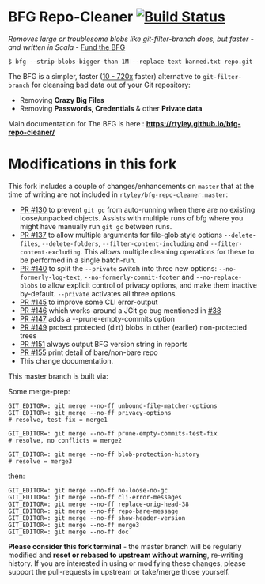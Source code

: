 BFG Repo-Cleaner [![Build Status](https://travis-ci.org/rtyley/bfg-repo-cleaner.svg?branch=master)](https://travis-ci.org/rtyley/bfg-repo-cleaner)
================

_Removes large or troublesome blobs like git-filter-branch does, but faster - and written in Scala_ - [Fund the BFG](https://j.mp/fund-bfg)

```
$ bfg --strip-blobs-bigger-than 1M --replace-text banned.txt repo.git
```

The BFG is a simpler, faster ([10 - 720x](https://docs.google.com/spreadsheet/ccc?key=0AsR1d5Zpes8HdER3VGU1a3dOcmVHMmtzT2dsS2xNenc) faster)
alternative to `git-filter-branch` for cleansing bad data out of your Git repository:

* Removing **Crazy Big Files**
* Removing **Passwords, Credentials** & other **Private data**

Main documentation for The BFG is here : **https://rtyley.github.io/bfg-repo-cleaner/**

# Modifications in this fork

This fork includes a couple of changes/enhancements on `master` that at the time of writing are not included in `rtyley/bfg-repo-cleaner:master`:

* [PR #130](https://github.com/rtyley/bfg-repo-cleaner/pull/130) to prevent `git gc` from auto-running when there are no existing loose/unpacked objects.  Assists with multiple runs of bfg where you might have manually run `git gc` between runs.
* [PR #137](https://github.com/rtyley/bfg-repo-cleaner/pull/137) to allow multiple arguments for file-glob style options ``--delete-files``, ``--delete-folders``, ``--filter-content-including`` and ``--filter-content-excluding``.  This allows multiple cleaning operations for these to be performed in a single batch-run.
* [PR #140](https://github.com/rtyley/bfg-repo-cleaner/pull/140) to split the `--private` switch into three new options: `--no-formerly-log-text`, `--no-formerly-commit-footer` and `--no-replace-blobs` to allow explicit control of privacy options, and make them inactive by-default.  `--private` activates all three options.
* [PR #145](https://github.com/rtyley/bfg-repo-cleaner/pull/145) to improve some CLI error-output
* [PR #146](https://github.com/rtyley/bfg-repo-cleaner/pull/146) which works-around a JGit gc bug mentioned in [#38](https://github.com/rtyley/bfg-repo-cleaner/issues/38)
* [PR #147](https://github.com/rtyley/bfg-repo-cleaner/pull/147) adds a --prune-empty-commits option
* [PR #149](https://github.com/rtyley/bfg-repo-cleaner/pull/149) protect protected (dirt) blobs in other (earlier) non-protected trees
* [PR #151](https://github.com/rtyley/bfg-repo-cleaner/pull/151) always output BFG version string in reports
* [PR #155](https://github.com/rtyley/bfg-repo-cleaner/pull/155) print detail of bare/non-bare repo
* This change documentation.

This master branch is built via:

Some merge-prep:

    GIT_EDITOR=: git merge --no-ff unbound-file-matcher-options
    GIT_EDITOR=: git merge --no-ff privacy-options
    # resolve, test-fix = merge1

    GIT_EDITOR=: git merge --no-ff prune-empty-commits-test-fix
    # resolve, no conflicts = merge2

    GIT_EDITOR=: git merge --no-ff blob-protection-history
    # resolve = merge3

then:

    GIT_EDITOR=: git merge --no-ff no-loose-no-gc
    GIT_EDITOR=: git merge --no-ff cli-error-messages
    GIT_EDITOR=: git merge --no-ff replace-orig-head-38
    GIT_EDITOR=: git merge --no-ff repo-bare-message
    GIT_EDITOR=: git merge --no-ff show-header-version
    GIT_EDITOR=: git merge --no-ff merge3
    GIT_EDITOR=: git merge --no-ff doc

**Please consider this fork terminal** - the master branch will be regularly modified and **reset or rebased to upstream without warning**, re-writing history.  If you are interested in using or modifying these changes, please support the pull-requests in upstream or take/merge those yourself.
